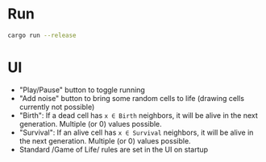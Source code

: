 # Run
```sh
cargo run --release
```
# UI
- "Play/Pause" button to toggle running
- "Add noise" button to bring some random cells to life (drawing cells currently not possible)
- "Birth": If a dead cell has `x ∈ Birth` neighbors, it will be alive in the next generation. Multiple (or 0) values possible.
- "Survival": If an alive cell has `x ∈ Survival` neighbors, it will be alive in the next generation. Multiple (or 0) values possible.
- Standard /Game of Life/ rules are set in the UI on startup
